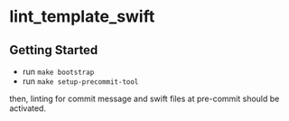 # lint_template_swift

## Getting Started
- run `make bootstrap`
- run `make setup-precommit-tool`

then, linting for commit message and swift files at pre-commit should be activated.
